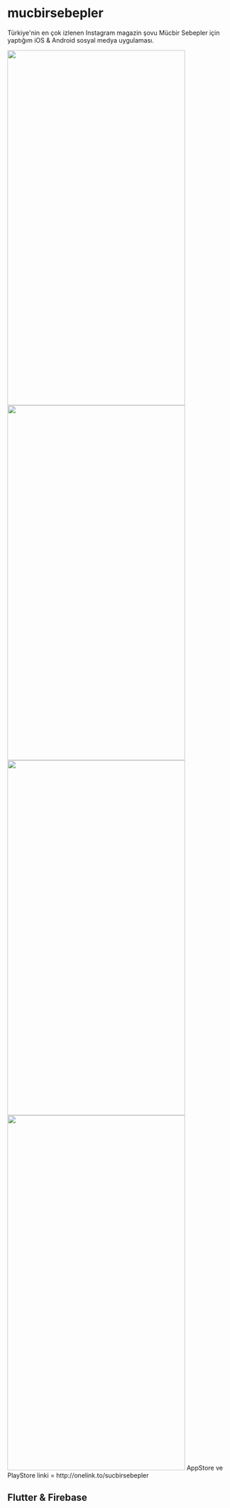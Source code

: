 # mucbirsebepler
Türkiye'nin en çok izlenen Instagram magazin şovu Mücbir Sebepler için yaptığım iOS & Android sosyal medya uygulaması.


<img src="screenshots/yari1.png" width=400 height=800> 
<img src="screenshots/yari2.png" width=400 height=800>
<img src="screenshots/2390425.png" width=400 height=800> 
<img src="screenshots/tospik.png" width=400 height=800>
AppStore ve PlayStore linki = http://onelink.to/sucbirsebepler


## Flutter & Firebase
